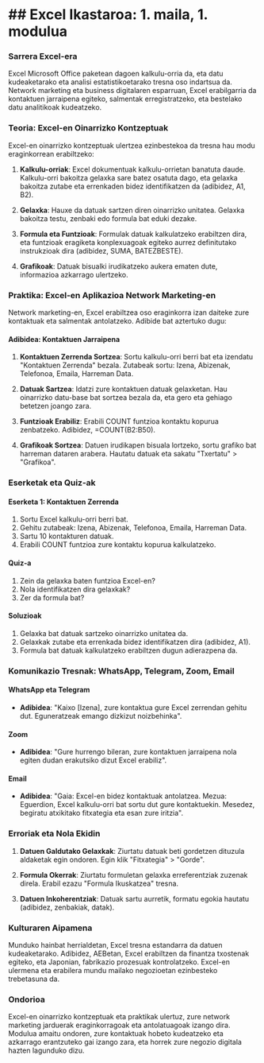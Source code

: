 # ## Excel Ikastaroa: 1. maila, 1. modulua

### Sarrera Excel-era

Excel Microsoft Office paketean dagoen kalkulu-orria da, eta datu kudeaketarako eta analisi estatistikoetarako tresna oso indartsua da. Network marketing eta business digitalaren esparruan, Excel erabilgarria da kontaktuen jarraipena egiteko, salmentak erregistratzeko, eta bestelako datu analitikoak kudeatzeko.

### Teoria: Excel-en Oinarrizko Kontzeptuak

Excel-en oinarrizko kontzeptuak ulertzea ezinbestekoa da tresna hau modu eraginkorrean erabiltzeko:

1. **Kalkulu-orriak**: Excel dokumentuak kalkulu-orrietan banatuta daude. Kalkulu-orri bakoitza gelaxka sare batez osatuta dago, eta gelaxka bakoitza zutabe eta errenkaden bidez identifikatzen da (adibidez, A1, B2).

2. **Gelaxka**: Hauxe da datuak sartzen diren oinarrizko unitatea. Gelaxka bakoitza testu, zenbaki edo formula bat eduki dezake.

3. **Formula eta Funtzioak**: Formulak datuak kalkulatzeko erabiltzen dira, eta funtzioak eragiketa konplexuagoak egiteko aurrez definitutako instrukzioak dira (adibidez, SUMA, BATEZBESTE).

4. **Grafikoak**: Datuak bisualki irudikatzeko aukera ematen dute, informazioa azkarrago ulertzeko.

### Praktika: Excel-en Aplikazioa Network Marketing-en

Network marketing-en, Excel erabiltzea oso eraginkorra izan daiteke zure kontaktuak eta salmentak antolatzeko. Adibide bat aztertuko dugu:

#### Adibidea: Kontaktuen Jarraipena

1. **Kontaktuen Zerrenda Sortzea**: Sortu kalkulu-orri berri bat eta izendatu "Kontaktuen Zerrenda" bezala. Zutabeak sortu: Izena, Abizenak, Telefonoa, Emaila, Harreman Data.

2. **Datuak Sartzea**: Idatzi zure kontaktuen datuak gelaxketan. Hau oinarrizko datu-base bat sortzea bezala da, eta gero eta gehiago betetzen joango zara.

3. **Funtzioak Erabiliz**: Erabili COUNT funtzioa kontaktu kopurua zenbatzeko. Adibidez, =COUNT(B2:B50).

4. **Grafikoak Sortzea**: Datuen irudikapen bisuala lortzeko, sortu grafiko bat harreman dataren arabera. Hautatu datuak eta sakatu "Txertatu" > "Grafikoa".

### Eserketak eta Quiz-ak

#### Eserketa 1: Kontaktuen Zerrenda

1. Sortu Excel kalkulu-orri berri bat.
2. Gehitu zutabeak: Izena, Abizenak, Telefonoa, Emaila, Harreman Data.
3. Sartu 10 kontakturen datuak.
4. Erabili COUNT funtzioa zure kontaktu kopurua kalkulatzeko.

#### Quiz-a

1. Zein da gelaxka baten funtzioa Excel-en?
2. Nola identifikatzen dira gelaxkak?
3. Zer da formula bat?

#### Soluzioak

1. Gelaxka bat datuak sartzeko oinarrizko unitatea da.
2. Gelaxkak zutabe eta errenkada bidez identifikatzen dira (adibidez, A1).
3. Formula bat datuak kalkulatzeko erabiltzen dugun adierazpena da.

### Komunikazio Tresnak: WhatsApp, Telegram, Zoom, Email

#### WhatsApp eta Telegram

- **Adibidea**: "Kaixo [Izena], zure kontaktua gure Excel zerrendan gehitu dut. Eguneratzeak emango dizkizut noizbehinka".

#### Zoom

- **Adibidea**: "Gure hurrengo bileran, zure kontaktuen jarraipena nola egiten dudan erakutsiko dizut Excel erabiliz".

#### Email

- **Adibidea**: "Gaia: Excel-en bidez kontaktuak antolatzea. Mezua: Eguerdion, Excel kalkulu-orri bat sortu dut gure kontaktuekin. Mesedez, begiratu atxikitako fitxategia eta esan zure iritzia".

### Erroriak eta Nola Ekidin

1. **Datuen Galdutako Gelaxkak**: Ziurtatu datuak beti gordetzen dituzula aldaketak egin ondoren. Egin klik "Fitxategia" > "Gorde".

2. **Formula Okerrak**: Ziurtatu formuletan gelaxka erreferentziak zuzenak direla. Erabil ezazu "Formula Ikuskatzea" tresna.

3. **Datuen Inkoherentziak**: Datuak sartu aurretik, formatu egokia hautatu (adibidez, zenbakiak, datak).

### Kulturaren Aipamena

Munduko hainbat herrialdetan, Excel tresna estandarra da datuen kudeaketarako. Adibidez, AEBetan, Excel erabiltzen da finantza txostenak egiteko, eta Japonian, fabrikazio prozesuak kontrolatzeko. Excel-en ulermena eta erabilera mundu mailako negozioetan ezinbesteko trebetasuna da.

### Ondorioa

Excel-en oinarrizko kontzeptuak eta praktikak ulertuz, zure network marketing jarduerak eraginkorragoak eta antolatuagoak izango dira. Modulua amaitu ondoren, zure kontaktuak hobeto kudeatzeko eta azkarrago erantzuteko gai izango zara, eta horrek zure negozio digitala hazten lagunduko dizu.